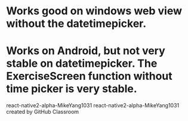 # Works good on windows web view without the datetimepicker.
# Works on Android, but not very stable on datetimepicker. The ExerciseScreen function without time picker is very stable. 

react-native2-alpha-MikeYang1031
react-native2-alpha-MikeYang1031 created by GitHub Classroom
